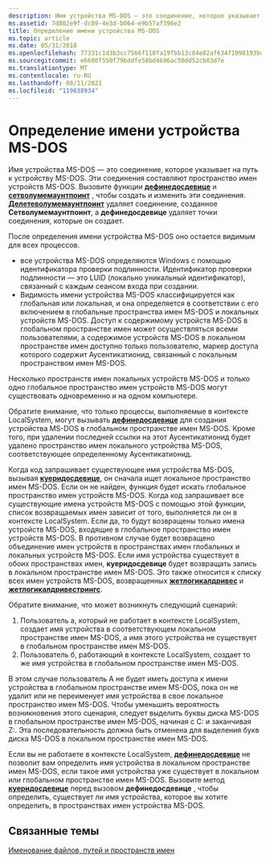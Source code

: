 ```yaml
---
description: Имя устройства MS-DOS — это соединение, которое указывает на путь к устройству MS-DOS. Эти соединения составляют пространство имен устройств MS-DOS.
ms.assetid: 7d802e9f-dc09-4e3d-b064-e9b57af396e2
title: Определение имени устройства MS-DOS
ms.topic: article
ms.date: 05/31/2018
ms.openlocfilehash: 77331c1d3b3cc7566f118fa19fbb13c84e82af634f1098193bdf3dcb6270ef7d
ms.sourcegitcommit: e6600f550f79bddfe58bd4696ac50dd52cb03d7e
ms.translationtype: MT
ms.contentlocale: ru-RU
ms.lasthandoff: 08/11/2021
ms.locfileid: "119638934"
---
```

# <a name="defining-an-ms-dos-device-name"></a>Определение имени устройства MS-DOS

Имя устройства MS-DOS — это соединение, которое указывает на путь к устройству MS-DOS. Эти соединения составляют пространство имен устройств MS-DOS. Вызовите функции [**дефинедосдевице**](/windows/desktop/api/FileAPI/nf-fileapi-definedosdevicew) и [**сетволумемаунтпоинт**](/windows/desktop/api/WinBase/nf-winbase-setvolumemountpointa) , чтобы создать и изменить эти соединения. [**Делетеволумемаунтпоинт**](/windows/desktop/api/FileAPI/nf-fileapi-deletevolumemountpointw) удаляет соединение, созданное **Сетволумемаунтпоинт**, а **дефинедосдевице** удаляет точки соединения, которые он создает.

После определения имени устройства MS-DOS оно остается видимым для всех процессов.

-   все устройства MS-DOS определяются Windows с помощью идентификатора проверки подлинности. Идентификатор проверки подлинности — это LUID (локально уникальный идентификатор), связанный с каждым сеансом входа при создании.
-   Видимость имени устройства MS-DOS классифицируется как глобальная или локальная, и она определяется в соответствии с его включением в глобальные пространства имен MS-DOS и локальных устройств MS-DOS. Доступ к содержимому устройств MS-DOS в глобальном пространстве имен может осуществляться всеми пользователями, а содержимое устройств MS-DOS в локальном пространстве имен доступно только пользователю, маркер доступа которого содержит Аусентикатионид, связанный с локальным пространством имен MS-DOS.

Несколько пространств имен локальных устройств MS-DOS и только одно глобальное пространство имен устройств MS-DOS могут существовать одновременно и на одном компьютере.

Обратите внимание, что только процессы, выполняемые в контексте LocalSystem, могут вызывать [**дефинедосдевице**](/windows/desktop/api/FileAPI/nf-fileapi-definedosdevicew) для создания устройства MS-DOS в глобальном пространстве имен MS-DOS. Кроме того, при удалении последней ссылки на этот Аусентикатионид будет удалено пространство имен локального устройства MS-DOS, соответствующее определенному Аусентикатионид.

Когда код запрашивает существующее имя устройства MS-DOS, вызывая [**куеридосдевице**](/windows/desktop/api/FileAPI/nf-fileapi-querydosdevicew), он сначала ищет локальное пространство имен MS-DOS. Если он не найден, функция будет искать глобальное пространство имен устройств MS-DOS. Когда код запрашивает все существующие имена устройств MS-DOS с помощью этой функции, список возвращаемых имен зависит от того, выполняется ли он в контексте LocalSystem. Если да, то будут возвращены только имена устройств MS-DOS, входящие в глобальное пространство имен устройств MS-DOS. В противном случае будет возвращено объединение имен устройств в пространствах имен глобальных и локальных устройств MS-DOS. Если имя устройства существует в обоих пространствах имен, **куеридосдевице** будет возвращать запись в локальном пространстве имен MS-DOS. Это также относится к списку всех имен устройств MS-DOS, возвращенных [**жетлогикалдривес**](/windows/desktop/api/FileAPI/nf-fileapi-getlogicaldrives) и [**жетлогикалдривестрингс**](/windows/desktop/api/FileAPI/nf-fileapi-getlogicaldrivestringsw).

Обратите внимание, что может возникнуть следующий сценарий:

1.  Пользователь а, который не работает в контексте LocalSystem, создает имя устройства в соответствующем локальном пространстве имен MS-DOS, а имя этого устройства не существует в глобальном пространстве имен MS-DOS.
2.  Пользователь б, работающий в контексте LocalSystem, создает то же имя устройства в глобальном пространстве имен MS-DOS.

В этом случае пользователь A не будет иметь доступа к имени устройства в глобальном пространстве имен MS-DOS, пока он не удалит или не переименует имя устройства в свое локальное пространство имен MS-DOS. Чтобы уменьшить вероятность возникновения этого сценария, следует выделить буквы диска MS-DOS в глобальном пространстве имен MS-DOS, начиная с C: и заканчивая Z:. Эта последовательность должна быть отменена для выделения букв диска MS-DOS в локальном пространстве имен MS-DOS.

Если вы не работаете в контексте LocalSystem, [**дефинедосдевице**](/windows/desktop/api/FileAPI/nf-fileapi-definedosdevicew) не позволит вам определить имя устройства в локальном пространстве имен MS-DOS, если такое имя устройства уже существует в локальном или глобальном пространстве имен MS-DOS. Вызовите метод [**куеридосдевице**](/windows/desktop/api/FileAPI/nf-fileapi-querydosdevicew) перед вызовом **дефинедосдевице** , чтобы определить, существует ли имя устройства, которое вы хотите определить, в пространствах имен устройства MS-DOS.

## <a name="related-topics"></a>Связанные темы

<dl> <dt>

[Именование файлов, путей и пространств имен](naming-a-file.md)
</dt> </dl>

 

 



